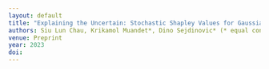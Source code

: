 ```yaml
---
layout: default
title: "Explaining the Uncertain: Stochastic Shapley Values for Gaussian Process Models"
authors: Siu Lun Chau, Krikamol Muandet*, Dino Sejdinovic* (* equal contribution)
venue: Preprint
year: 2023
doi: 
---
```


